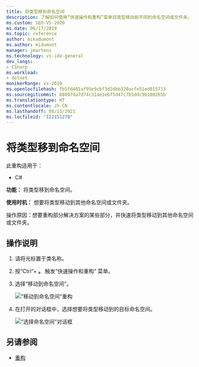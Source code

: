 ```yaml
---
title: 将类型移到命名空间
description: 了解如何使用“快速操作和重构”菜单将类型移动到不同的命名空间或文件夹。
ms.custom: SEO-VS-2020
ms.date: 06/17/2019
ms.topic: reference
author: mikadumont
ms.author: midumont
manager: jmartens
ms.technology: vs-ide-general
dev_langs:
- CSharp
ms.workload:
- dotnet
monikerRange: vs-2019
ms.openlocfilehash: fb5fd401af95e9cbf3d2dbb320acfe51ed015713
ms.sourcegitcommit: 68897da7d74c31ae1ebf5d47c7b5ddc9b108265b
ms.translationtype: HT
ms.contentlocale: zh-CN
ms.lasthandoff: 08/13/2021
ms.locfileid: "122151270"
---
```

# <a name="move-type-to-namespace"></a>将类型移到命名空间

此重构适用于：

- C#

**功能：** 将类型移到命名空间。

**使用时机：** 想要将类型移动到其他命名空间或文件夹。 

操作原因：想要重构部分解决方案的某些部分，并快速将类型移动到其他命名空间或文件夹。 

## <a name="how-to"></a>操作说明

1. 请将光标置于类名称。
2. 按“Ctrl”+ **。** 触发“快速操作和重构”  菜单。
3. 选择“移动到命名空间”。

   ![“移动到命名空间”重构](media/move-to-namespace.png)

4. 在打开的对话框中，选择想要将类型移动到的目标命名空间。 

   ![“选择命名空间”对话框](media/select-target-namespace.png)

## <a name="see-also"></a>另请参阅

- [重构](../refactoring-in-visual-studio.md)
